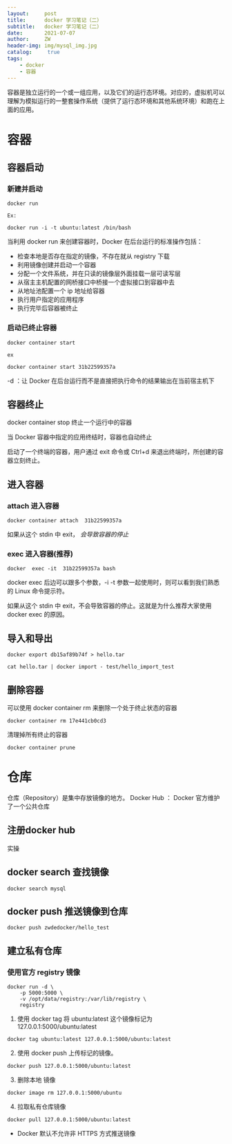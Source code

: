 ```yaml
---
layout:     post
title:      docker 学习笔记（二）
subtitle:   docker 学习笔记（二）
date:       2021-07-07
author:     ZW
header-img: img/mysql_img.jpg
catalog: 	 true
tags:
    - docker
    - 容器
---
```



容器是独立运行的一个或一组应用，以及它们的运行态环境。对应的，虚拟机可以理解为模拟运行的一整套操作系统（提供了运行态环境和其他系统环境）和跑在上面的应用。

# 容器

## 容器启动

### 新建并启动
```shell script
docker run

Ex:

docker run -i -t ubuntu:latest /bin/bash
```

当利用 docker run 来创建容器时，Docker 在后台运行的标准操作包括：
* 检查本地是否存在指定的镜像，不存在就从 registry 下载
* 利用镜像创建并启动一个容器
* 分配一个文件系统，并在只读的镜像层外面挂载一层可读写层
* 从宿主主机配置的网桥接口中桥接一个虚拟接口到容器中去
* 从地址池配置一个 ip 地址给容器
* 执行用户指定的应用程序
* 执行完毕后容器被终止 

### 启动已终止容器
```shell script
docker container start

ex

docker container start 31b22599357a
```


-d ：让 Docker 在后台运行而不是直接把执行命令的结果输出在当前宿主机下


##  容器终止

docker container stop 终止一个运行中的容器

当 Docker 容器中指定的应用终结时，容器也自动终止

启动了一个终端的容器，用户通过 exit 命令或 Ctrl+d 来退出终端时，所创建的容器立刻终止。


## 进入容器

### attach 进入容器
```shell script
docker container attach  31b22599357a
```
 如果从这个 stdin 中 exit， _会导致容器的停止_

### exec 进入容器(推荐)
```shell script
docker  exec -it  31b22599357a bash
```

docker exec 后边可以跟多个参数，-i -t 参数一起使用时，则可以看到我们熟悉的 Linux 命令提示符。

如果从这个 stdin 中 exit，不会导致容器的停止。这就是为什么推荐大家使用 docker exec 的原因。


## 导入和导出
```shell script
docker export db15af89b74f > hello.tar

cat hello.tar | docker import - test/hello_import_test
```

## 删除容器

可以使用 docker container rm 来删除一个处于终止状态的容器

```shell script
docker container rm 17e441cb0cd3
```

清理掉所有终止的容器

```shell script
docker container prune
```

# 仓库
仓库（Repository）是集中存放镜像的地方。
Docker Hub ： Docker 官方维护了一个公共仓库

## 注册docker hub
实操

## docker search 查找镜像
```shell script
docker search mysql
```
## docker push 推送镜像到仓库
```shell script
docker push zwdedocker/hello_test
```

## 建立私有仓库
### 使用官方 registry 镜像

```shell script
docker run -d \
    -p 5000:5000 \
    -v /opt/data/registry:/var/lib/registry \
    registry
```

1. 使用 docker tag 将 ubuntu:latest 这个镜像标记为 127.0.0.1:5000/ubuntu:latest
```shell script
docker tag ubuntu:latest 127.0.0.1:5000/ubuntu:latest
```

2. 使用 docker push 上传标记的镜像。
```shell script
docker push 127.0.0.1:5000/ubuntu:latest
```

3. 删除本地 镜像
```shell script
docker image rm 127.0.0.1:5000/ubuntu
```

4. 拉取私有仓库镜像
```shell script
docker pull 127.0.0.1:5000/ubuntu:latest
```

* Docker 默认不允许非 HTTPS 方式推送镜像

